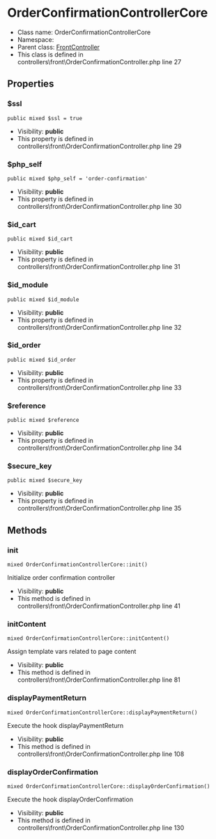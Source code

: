 OrderConfirmationControllerCore
===============






* Class name: OrderConfirmationControllerCore
* Namespace: 
* Parent class: [FrontController](FrontControllerCore)
* This class is defined in controllers\front\OrderConfirmationController.php line 27





Properties
----------


### $ssl

    public mixed $ssl = true





* Visibility: **public**
* This property is defined in controllers\front\OrderConfirmationController.php line 29


### $php_self

    public mixed $php_self = 'order-confirmation'





* Visibility: **public**
* This property is defined in controllers\front\OrderConfirmationController.php line 30


### $id_cart

    public mixed $id_cart





* Visibility: **public**
* This property is defined in controllers\front\OrderConfirmationController.php line 31


### $id_module

    public mixed $id_module





* Visibility: **public**
* This property is defined in controllers\front\OrderConfirmationController.php line 32


### $id_order

    public mixed $id_order





* Visibility: **public**
* This property is defined in controllers\front\OrderConfirmationController.php line 33


### $reference

    public mixed $reference





* Visibility: **public**
* This property is defined in controllers\front\OrderConfirmationController.php line 34


### $secure_key

    public mixed $secure_key





* Visibility: **public**
* This property is defined in controllers\front\OrderConfirmationController.php line 35


Methods
-------


### init

    mixed OrderConfirmationControllerCore::init()

Initialize order confirmation controller



* Visibility: **public**
* This method is defined in controllers\front\OrderConfirmationController.php line 41




### initContent

    mixed OrderConfirmationControllerCore::initContent()

Assign template vars related to page content



* Visibility: **public**
* This method is defined in controllers\front\OrderConfirmationController.php line 81




### displayPaymentReturn

    mixed OrderConfirmationControllerCore::displayPaymentReturn()

Execute the hook displayPaymentReturn



* Visibility: **public**
* This method is defined in controllers\front\OrderConfirmationController.php line 108




### displayOrderConfirmation

    mixed OrderConfirmationControllerCore::displayOrderConfirmation()

Execute the hook displayOrderConfirmation



* Visibility: **public**
* This method is defined in controllers\front\OrderConfirmationController.php line 130



